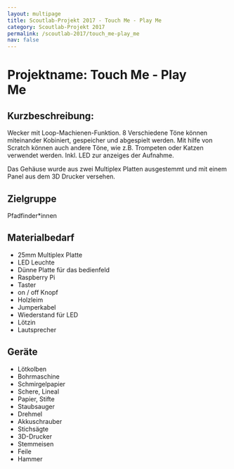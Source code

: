 ```yaml
---
layout: multipage
title: Scoutlab-Projekt 2017 - Touch Me - Play Me
category: Scoutlab-Projekt 2017
permalink: /scoutlab-2017/touch_me-play_me
nav: false
---
```

# Projektname: Touch Me - Play Me        

## Kurzbeschreibung:
Wecker mit Loop-Machienen-Funktion. 8 Verschiedene Töne können miteinander Kobiniert, gespeicher und abgespielt werden. Mit hilfe von Scratch können auch andere Töne, wie z.B. Trompeten oder Katzen verwendet werden.  Inkl. LED zur anzeiges der Aufnahme.

Das Gehäuse wurde aus zwei Multiplex Platten ausgestemmt und mit einem Panel aus dem 3D Drucker versehen.


## Zielgruppe

Pfadfinder*innen

## Materialbedarf
+ 25mm Multiplex Platte
+ LED Leuchte
+ Dünne Platte für das bedienfeld
+ Raspberry Pi
+ Taster
+ on / off Knopf
+ Holzleim
+ Jumperkabel
+ Wiederstand für LED
+ Lötzin
+ Lautsprecher

## Geräte

+ Lötkolben
+ Bohrmaschine
+ Schmirgelpapier
+ Schere, Lineal
+ Papier, Stifte
+ Staubsauger
+ Drehmel
+ Akkuschrauber
+ Stichsägte
+ 3D-Drucker
+ Stemmeisen
+ Feile
+ Hammer
